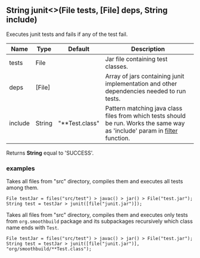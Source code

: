 ## String junit<>(File tests, [File] deps, String include)

Executes junit tests and fails if any of the test fail.

| Name    | Type   | Default        | Description                                                                                                                              |
|---------|--------|----------------|------------------------------------------------------------------------------------------------------------------------------------------|
| tests   | File   |                | Jar file containing test classes.                                                                                                        |
| deps    | [File] |                | Array of jars containing junit implementation and other dependencies needed to run tests.                                                |
| include | String | "**Test.class" | Pattern matching java class files from which tests should be run. Works the same way as 'include' param in [filter](filter.md) function. |

Returns __String__ equal to 'SUCCESS'.

### examples

Takes all files from "src" directory, compiles them and executes all tests
among them.

```
File testJar = files("src/test") > javac() > jar() > File("test.jar");
String test = testJar > junit([file("junit.jar")]);
```

Takes all files from "src" directory, 
compiles them and executes only tests from `org.smoothbuild` package and 
its subpackages recursively which class name ends with `Test`.

```
File testJar = files("src/test") > javac() > jar() > File("test.jar");
String test = testJar > junit([file("junit.jar")], "org/smoothbuild/**Test.class");
```
